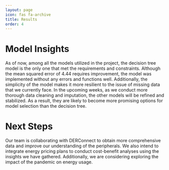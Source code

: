```yaml
---
layout: page
icon: fas fa-archive
title: Results
order: 4
---
```

# Model Insights
As of now, among all the models utilized in the project, the decision tree model is the only one that met the requirements and constraints. Although the mean squared error of 4.44 requires improvement, the model was implemented without any errors and functions well. Additionally, the simplicity of the model makes it more resilient to the issue of missing data that we currently face. In the upcoming weeks, as we conduct more thorough data cleaning and imputation, the other models will be refined and stabilized. As a result, they are likely to become more promising options for model selection than the decision tree.

# Next Steps
Our team is collaborating with DERConnect to obtain more comprehensive data and improve our understanding of the peripherals. We also intend to integrate energy pricing plans to conduct cost-benefit analyses using the insights we have gathered. Additionally, we are considering exploring the impact of the pandemic on energy usage.